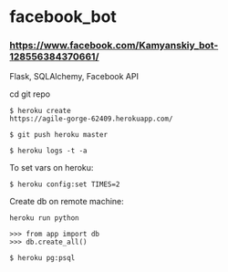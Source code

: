 # facebook_bot
### https://www.facebook.com/Kamyanskiy_bot-128556384370661/

Flask, SQLAlchemy, Facebook API

cd git repo

```
$ heroku create
https://agile-gorge-62409.herokuapp.com/
```
```
$ git push heroku master
```
```
$ heroku logs -t -a
```
To set vars on heroku:
```
$ heroku config:set TIMES=2
```

Create db on remote machine:
```
heroku run python

>>> from app import db
>>> db.create_all()

```

```
$ heroku pg:psql
```